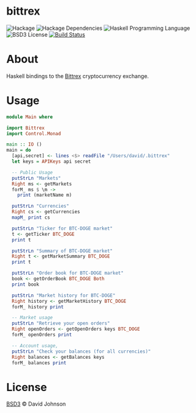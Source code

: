 bittrex
==============================
![Hackage](https://img.shields.io/hackage/v/bittrex.svg)
![Hackage Dependencies](https://img.shields.io/hackage-deps/v/bittrex.svg)
![Haskell Programming Language](https://img.shields.io/badge/language-Haskell-blue.svg)
![BSD3 License](http://img.shields.io/badge/license-BSD3-brightgreen.svg)
[![Build Status](https://travis-ci.org/dmjio/bittrex.svg?branch=master)](https://travis-ci.org/dmjio/bittrex)

# About

Haskell bindings to the [Bittrex](https://bittrex.com/) cryptocurrency exchange.

# Usage

```haskell
module Main where

import Bittrex
import Control.Monad

main :: IO ()
main = do
  [api,secret] <- lines <$> readFile "/Users/david/.bittrex"
  let keys = APIKeys api secret

  -- Public Usage
  putStrLn "Markets"
  Right ms <- getMarkets
  forM_ ms $ \m ->
    print (marketName m)

  putStrLn "Currencies"
  Right cs <- getCurrencies
  mapM_ print cs

  putStrLn "Ticker for BTC-DOGE market"
  t <- getTicker BTC_DOGE
  print t

  putStrLn "Summary of BTC-DOGE market"
  Right t <- getMarketSummary BTC_DOGE
  print t

  putStrLn "Order book for BTC-DOGE market"
  book <- getOrderBook BTC_DOGE Both
  print book

  putStrLn "Market history for BTC-DOGE"
  Right history <- getMarketHistory BTC_DOGE
  forM_ history print

  -- Market usage
  putStrLn "Retrieve your open orders"
  Right openOrders <- getOpenOrders keys BTC_DOGE
  forM_ openOrders print

  -- Account usage,
  putStrLn "Check your balances (for all currencies)"
  Right balances <- getBalances keys
  forM_ balances print
```

# License

[BSD3](LICENSE) © David Johnson
